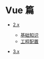 # Vue 篇

* [2.x](2.x/README.md)
  + [基础知识](2.x/基础知识/README.md)
  + [工程配置](2.x/工程配置/README.md)

* [3.x](3.x/README.md)

